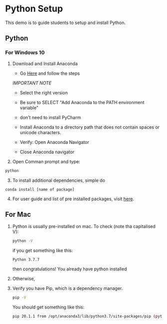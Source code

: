 # Python Setup

This demo is to guide students to setup and install Python.

## Python

### For Windows 10

1. Download and Install Anaconda

   - Go [Here](https://docs.anaconda.com/anaconda/install/windows/) and follow the steps

   _IMPORTANT NOTE_

   - Select the right version

   - Be sure to SELECT "Add Anaconda to the PATH environment variable"

   - don't need to install PyCharm

   - Install Anaconda to a directory path that does not contain spaces or unicode characters.

   - Verify: Open Anaconda Navigator

   - Close Anaconda navigator

2. Open Comman prompt and type:

```bash
python
```

3. To install additional dependencies, simple do

```
conda install [name of package]
```

4. For user guide and list of pre installed packages, visit [here](https://docs.anaconda.com/_downloads/9ee215ff15fde24bf01791d719084950/Anaconda-Starter-Guide.pdf).

## For Mac

1. Python is usually pre-installed on mac. To check (note tha capitalised V):

   ```bash
   python -V
   ```

   if you get something like this:

   ```
   Python 3.7.7
   ```

   then congratulations! You already have python installed

2. Otherwise,

3. Verify you have Pip, which is a dependency manager.

   ```bash
   pip -V
   ```

   You should get something like this:

   ```bash
   pip 20.1.1 from /opt/anaconda3/lib/python3.7/site-packages/pip (python 3.7)
   ```
